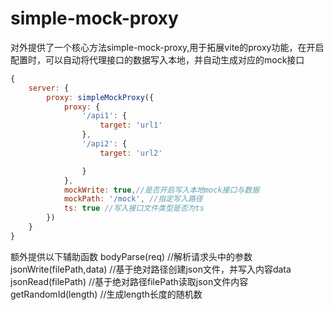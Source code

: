 # simple-mock-proxy
对外提供了一个核心方法simple-mock-proxy,用于拓展vite的proxy功能，在开启配置时，可以自动将代理接口的数据写入本地，并自动生成对应的mock接口
```js
{
    server: {
        proxy: simpleMockProxy({
            proxy: {
                '/api1': {
                    target: 'url1'
                },
                '/api2': {
                    target: 'url2'

                }
            },
            mockWrite: true,//是否开启写入本地mock接口与数据
            mockPath: '/mock', //指定写入路径
            ts: true //写入接口文件类型是否为ts
        })
    }
}
```


额外提供以下辅助函数
bodyParse(req) //解析请求头中的参数
jsonWrite(filePath,data) //基于绝对路径创建json文件，并写入内容data
jsonRead(filePath) //基于绝对路径filePath读取json文件内容
getRandomId(length) //生成length长度的随机数
